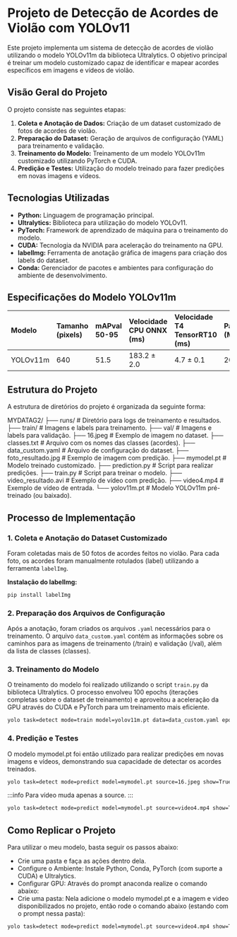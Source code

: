 # Projeto de Detecção de Acordes de Violão com YOLOv11

Este projeto implementa um sistema de detecção de acordes de violão utilizando o modelo YOLOv11m da biblioteca Ultralytics. O objetivo principal é treinar um modelo customizado capaz de identificar e mapear acordes específicos em imagens e vídeos de violão.

## Visão Geral do Projeto

O projeto consiste nas seguintes etapas:

1.  **Coleta e Anotação de Dados:** Criação de um dataset customizado de fotos de acordes de violão.
2.  **Preparação do Dataset:** Geração de arquivos de configuração (YAML) para treinamento e validação.
3.  **Treinamento do Modelo:** Treinamento de um modelo YOLOv11m customizado utilizando PyTorch e CUDA.
4.  **Predição e Testes:** Utilização do modelo treinado para fazer predições em novas imagens e vídeos.

## Tecnologias Utilizadas

* **Python:** Linguagem de programação principal.
* **Ultralytics:** Biblioteca para utilização do modelo YOLOv11.
* **PyTorch:** Framework de aprendizado de máquina para o treinamento do modelo.
* **CUDA:** Tecnologia da NVIDIA para aceleração do treinamento na GPU.
* **labelImg:** Ferramenta de anotação gráfica de imagens para criação dos labels do dataset.
* **Conda:** Gerenciador de pacotes e ambientes para configuração do ambiente de desenvolvimento.

## Especificações do Modelo YOLOv11m

| Modelo    | Tamanho (pixels) | mAPval 50-95 | Velocidade CPU ONNX (ms) | Velocidade T4 TensorRT10 (ms) | Parâmetros (M) | FLOPs (B) |
| :-------- | :--------------- | :----------- | :----------------------- | :---------------------------- | :------------- | :-------- |
| YOLOv11m | 640              | 51.5         | 183.2 ± 2.0              | 4.7 ± 0.1                     | 20.1           | 68.0      |

## Estrutura do Projeto

A estrutura de diretórios do projeto é organizada da seguinte forma:

MYDATAG2/
├── runs/                   # Diretório para logs de treinamento e resultados.
├── train/                  # Imagens e labels para treinamento.
├── val/                    # Imagens e labels para validação.
├── 16.jpeg                 # Exemplo de imagem no dataset.
├── classes.txt             # Arquivo com os nomes das classes (acordes).
├── data_custom.yaml        # Arquivo de configuração do dataset.
├── foto_resultado.jpg      # Exemplo de imagem com predição.
├── mymodel.pt              # Modelo treinado customizado.
├── prediction.py           # Script para realizar predições.
├── train.py                # Script para treinar o modelo.
├── video_resultado.avi     # Exemplo de vídeo com predição.
├── video4.mp4              # Exemplo de vídeo de entrada.
└── yolov11m.pt             # Modelo YOLOv11m pré-treinado (ou baixado).

## Processo de Implementação

### 1. Coleta e Anotação do Dataset Customizado

Foram coletadas mais de 50 fotos de acordes feitos no violão. Para cada foto, os acordes foram manualmente rotulados (label) utilizando a ferramenta `labelImg`.

**Instalação do labelImg:**

```bash
pip install labelImg
```

### 2. Preparação dos Arquivos de Configuração

Após a anotação, foram criados os arquivos `.yaml` necessários para o treinamento. O arquivo `data_custom.yaml` contém as informações sobre os caminhos para as imagens de treinamento (/train) e validação (/val), além da lista de classes (classes).

### 3. Treinamento do Modelo

O treinamento do modelo foi realizado utilizando o script `train.py` da biblioteca Ultralytics. O processo envolveu 100 epochs (iterações completas sobre o dataset de treinamento) e aproveitou a aceleração da GPU através do CUDA e PyTorch para um treinamento mais eficiente.

```bash
yolo task=detect mode=train model=yolov11m.pt data=data_custom.yaml epochs=100 name=yolov11m_custom_train device=0 
```

### 4. Predição e Testes

O modelo mymodel.pt foi então utilizado para realizar predições em novas imagens e vídeos, demonstrando sua capacidade de detectar os acordes treinados.

```bash
yolo task=detect mode=predict model=mymodel.pt source=16.jpeg show=True
```

:::info
Para vídeo muda apenas a source.
:::

```bash
yolo task=detect mode=predict model=mymodel.pt source=video4.mp4 show=True
```

## Como Replicar o Projeto
Para utilizar o meu modelo, basta seguir os passos abaixo: 

- Crie uma pasta e faça as ações dentro dela.
- Configure o Ambiente: Instale Python, Conda, PyTorch (com suporte a CUDA) e Ultralytics.
- Configurar GPU: Através do prompt anaconda realize o comando abaixo:
- Crie uma pasta: Nela adicione o modelo mymodel.pt e a imagem e video disponibilizados no projeto, então rode o comando abaixo (estando com o prompt nessa pasta):

```bash
yolo task=detect mode=predict model=mymodel.pt source=video4.mp4 show=True
```


